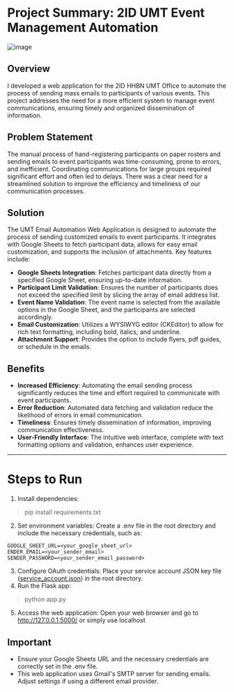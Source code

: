 # Project Summary: 2ID UMT Event Management Automation
![image](https://github.com/user-attachments/assets/ce5bdaf9-8b52-45ed-bd94-658262507918)

## Overview
I developed a web application for the 2ID HHBN UMT Office to automate the process of sending mass emails to participants of various events. This project addresses the need for a more efficient system to manage event communications, ensuring timely and organized dissemination of information.

## Problem Statement
The manual process of hand-registering participants on paper rosters and sending emails to event participants was time-consuming, prone to errors, and inefficient. Coordinating communications for large groups required significant effort and often led to delays. There was a clear need for a streamlined solution to improve the efficiency and timeliness of our communication processes.

## Solution
The UMT Email Automation Web Application is designed to automate the process of sending customized emails to event participants. It integrates with Google Sheets to fetch participant data, allows for easy email customization, and supports the inclusion of attachments. Key features include:

- **Google Sheets Integration**: Fetches participant data directly from a specified Google Sheet, ensuring up-to-date information.
- **Participant Limit Validation**: Ensures the number of participants does not exceed the specified limit by slicing the array of email address list.
- **Event Name Validation**: The event name is selected from the available options in the Google Sheet, and the participants are selected accordingly.
- **Email Customization**: Utilizes a WYSIWYG editor (CKEditor) to allow for rich text formatting, including bold, italics, and underline.
- **Attachment Support**: Provides the option to include flyers, pdf guides, or schedule in the emails.

## Benefits
- **Increased Efficiency**: Automating the email sending process significantly reduces the time and effort required to communicate with event participants.
- **Error Reduction**: Automated data fetching and validation reduce the likelihood of errors in email communication.
- **Timeliness**: Ensures timely dissemination of information, improving communication effectiveness.
- **User-Friendly Interface**: The intuitive web interface, complete with text formatting options and validation, enhances user experience.

-----

# Steps to Run
1. Install dependencies:
> pip install requirements.txt
2. Set environment variables: Create a .env file in the root directory and include the necessary credentials, such as:
```
GOOGLE_SHEET_URL=<your_google_sheet_url>
ENDER_EMAIL=<your_sender_email>
SENDER_PASSWORD=<your_sender_email_password>
```
3. Configure OAuth credentials: Place your service account JSON key file (<u>service_account.json</u>) in the root directory.
4. Run the Flask app:
> python app.py
5. Access the web application: Open your web browser and go to http://127.0.0.1:5000/ or simply use localhost

## Important
- Ensure your Google Sheets URL and the necessary credentials are correctly set in the .env file.
- This web application uses Gmail's SMTP server for sending emails. Adjust settings if using a different email provider.


